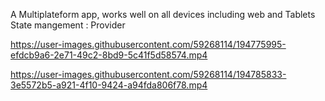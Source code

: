 A Multiplateform app, works well on all devices including web and Tablets
State mangement : Provider


https://user-images.githubusercontent.com/59268114/194775995-efdcb9a6-2e71-49c2-8bd9-5c41f5d58574.mp4



https://user-images.githubusercontent.com/59268114/194785833-3e5572b5-a921-4f10-9424-a94fda806f78.mp4

